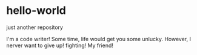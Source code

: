 # hello-world
just another repository

I'm a code writer! Some time, life would get you some unlucky. However, I nerver want to give up!
fighting! My friend!
